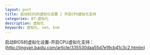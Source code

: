 ```yaml
---
layout: post
title: 启动BIOS的虚拟化设置 | 开启CPU虚拟化支持
categories: 07-虚拟化
description: 虚拟化
keywords: 虚拟化, xen, kvm
---
```




启动BIOS的虚拟化设置-开启CPU虚拟化支持：(http://jingyan.baidu.com/article/335530daa55d7e19cb41c3c2.htmlm)

